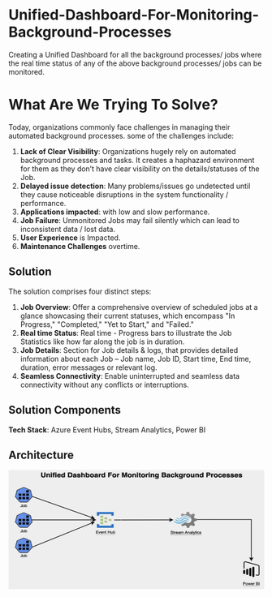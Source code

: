 # Unified-Dashboard-For-Monitoring-Background-Processes

Creating a Unified Dashboard for all the background processes/ jobs where the real time status of any of the above background processes/ jobs can be monitored.

# What Are We Trying To Solve?

Today, organizations commonly face challenges in managing their automated background processes. some of the challenges include:

1. **Lack of Clear Visibility**: Organizations hugely rely on automated background processes and tasks. It creates a haphazard environment for them as they don’t have clear visibility on the details/statuses of the Job.
2. **Delayed issue detection**: Many problems/issues go undetected until they cause noticeable disruptions in the system functionality / performance.
3. **Applications impacted**: with low and slow performance.
4. **Job Failure**: Unmonitored Jobs may fail silently which can lead to inconsistent data / lost data.
5. **User Experience** is Impacted. 
6. **Maintenance Challenges** overtime. 

## Solution 

The solution comprises four distinct steps:
1. **Job Overview**: Offer a comprehensive overview of scheduled jobs at a glance showcasing their current statuses, which encompass "In Progress," "Completed," "Yet to Start," and "Failed."
2. **Real time Status**: Real time - Progress bars to illustrate the Job Statistics like how far along the job is in duration.
3. **Job Details**: Section for Job details & logs, that provides detailed information about each Job – Job name, Job ID, Start time, End time, duration, error messages or relevant log.
4. **Seamless Connectivity**: Enable uninterrupted and seamless data connectivity without any conflicts or interruptions.

## Solution Components
 
 **Tech Stack**: Azure Event Hubs, Stream Analytics, Power BI

## Architecture



![Unified-Dashboard-For-MonitoringBackground-Processes](Images/Architecture-System-Design.PNG)
